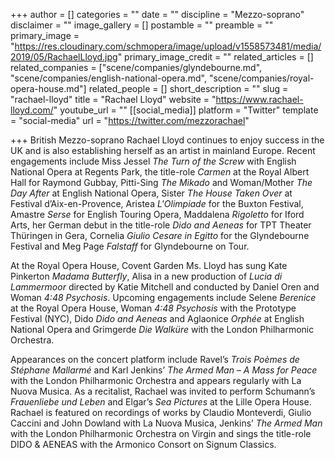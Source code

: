 +++
author = []
categories = ""
date = ""
discipline = "Mezzo-soprano"
disclaimer = ""
image_gallery = []
postamble = ""
preamble = ""
primary_image = "https://res.cloudinary.com/schmopera/image/upload/v1558573481/media/2019/05/RachaelLloyd.jpg"
primary_image_credit = ""
related_articles = []
related_companies = ["scene/companies/glyndebourne.md", "scene/companies/english-national-opera.md", "scene/companies/royal-opera-house.md"]
related_people = []
short_description = ""
slug = "rachael-lloyd"
title = "Rachael Lloyd"
website = "https://www.rachael-lloyd.com/"
youtube_url = ""
[[social_media]]
platform = "Twitter"
template = "social-media"
url = "https://twitter.com/mezzorachael"

+++
British Mezzo-soprano Rachael Lloyd continues to enjoy success in the UK and is also establishing herself as an artist in mainland Europe. Recent engagements include Miss Jessel _The Turn of the Screw_ with English National Opera at Regents Park, the title-role _Carmen_ at the Royal Albert Hall for Raymond Gubbay, Pitti-Sing _The Mikado_ and Woman/Mother _The Day After_ at English National Opera, Sister _The House Taken Over_ at Festival d’Aix-en-Provence, Aristea _L'Olimpiade_ for the Buxton Festival, Amastre _Serse_ for English Touring Opera, Maddalena _Rigoletto_ for Iford Arts, her German debut in the title-role _Dido and Aeneas_ for TPT Theater Thüringen in Gera, Cornelia _Giulio Cesare in Egitto_ for the Glyndebourne Festival and Meg Page _Falstaff_ for Glyndebourne on Tour.

At the Royal Opera House, Covent Garden Ms. Lloyd has sung Kate Pinkerton _Madama Butterfly_, Alisa in a new production of _Lucia di Lammermoor_ directed by Katie Mitchell and conducted by Daniel Oren and Woman _4:48 Psychosis_. Upcoming engagements include Selene _Berenice_ at the Royal Opera House, Woman _4:48 Psychosis_ with the Prototype Festival (NYC),  Dido _Dido and Aeneas_ and Aglaonice _Orphée_ at English National Opera and Grimgerde _Die Walküre_ with the London Philharmonic Orchestra.

Appearances on the concert platform include Ravel’s _Trois Poèmes de Stéphane Mallarmé_ and Karl Jenkins’ _The Armed Man – A Mass for Peace_ with the London Philharmonic Orchestra and appears regularly with La Nuova Musica.  As a recitalist, Rachael was invited to perform Schumann’s _Frauenliebe und Leben_ and Elgar’s _Sea Pictures_ at the Lille Opera House. Rachael is featured on recordings of works by Claudio Monteverdi, Giulio Caccini and John Dowland with La Nuova Musica, Jenkins’ _The Armed Man_ with the London Philharmonic Orchestra on Virgin and sings the title-role DIDO & AENEAS with the Armonico Consort on Signum Classics.